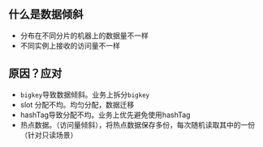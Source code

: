 ## 什么是数据倾斜
* 分布在不同分片的机器上的数据量不一样
* 不同实例上接收的访问量不一样


## 原因？应对
* `bigkey`导致数据倾斜。业务上拆分`bigkey`
* slot 分配不均。均匀分配，数据迁移
* hashTag导致分配不均。业务上优先避免使用hashTag
* 热点数据。（访问量倾斜），将热点数据保存多份，每次随机读取其中的一份（针对只读场景）